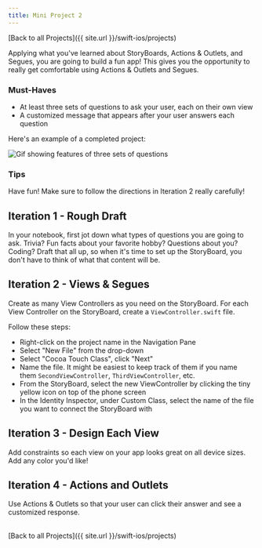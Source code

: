 ```yaml
---
title: Mini Project 2
---
```


[Back to all Projects]({{ site.url }}/swift-ios/projects)

Applying what you've learned about StoryBoards, Actions & Outlets, and Segues, you are going to build a fun app! This gives you the opportunity to really get comfortable using Actions & Outlets and Segues.

### Must-Haves

- At least three sets of questions to ask your user, each on their own view
- A customized message that appears after your user answers each question

Here's an example of a completed project:

<img src="./assets/mini-2.gif" alt="Gif showing features of three sets of questions">

### Tips

Have fun! Make sure to follow the directions in Iteration 2 really carefully!

## Iteration 1 - Rough Draft

In your notebook, first jot down what types of questions you are going to ask. Trivia? Fun facts about your favorite hobby? Questions about you? Coding? Draft that all up, so when it's time to set up the StoryBoard, you don't have to think of what that content will be.

## Iteration 2 - Views & Segues

Create as many View Controllers as you need on the StoryBoard. For each View Controller on the StoryBoard, create a `ViewController.swift` file.

Follow these steps:
- Right-click on the project name in the Navigation Pane
- Select "New File" from the drop-down
- Select "Cocoa Touch Class", click "Next"
- Name the file. It might be easiest to keep track of them if you name them `SecondViewController`, `ThirdViewController`, etc.
- From the StoryBoard, select the new ViewController by clicking the tiny yellow icon on top of the phone screen
- In the Identity Inspector, under Custom Class, select the name of the file you want to connect the StoryBoard with

## Iteration 3 - Design Each View

Add constraints so each view on your app looks great on all device sizes. Add any color you'd like!

## Iteration 4 - Actions and Outlets

Use Actions & Outlets so that your user can click their answer and see a customized response.

<br>
[Back to all Projects]({{ site.url }}/swift-ios/projects)
